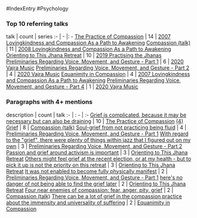 #IndexEntry #Psychology

### Top 10 referring talks
talk | count | series
:- | - |: -
<a data-href="The Practice of Compassion" href="The+Practice+of+Compassion" class="internal-link">The Practice of Compassion</a> | 14 | <a data-href="2007 Lovingkindness and Compassion As a Path to Awakening" href="2007+Lovingkindness+and+Compassion+As+a+Path+to+Awakening" class="internal-link">2007 Lovingkindness and Compassion As a Path to Awakening</a>
<a data-href="Compassion (talk)" href="Compassion+%28talk%29" class="internal-link">Compassion (talk)</a> | 11 | <a data-href="2008 Lovingkindness and Compassion As a Path to Awakening" href="2008+Lovingkindness+and+Compassion+As+a+Path+to+Awakening" class="internal-link">2008 Lovingkindness and Compassion As a Path to Awakening</a>
<a data-href="Orienting to This Jhana Retreat" href="Orienting+to+This+Jhana+Retreat" class="internal-link">Orienting to This Jhana Retreat</a> | 10 | <a data-href="2019 Practising the Jhanas" href="2019+Practising+the+Jhanas" class="internal-link">2019 Practising the Jhanas</a>
<a data-href="Preliminaries Regarding Voice, Movement, and Gesture - Part 1" href="Preliminaries+Regarding+Voice%2C+Movement%2C+and+Gesture+-+Part+1" class="internal-link">Preliminaries Regarding Voice, Movement, and Gesture - Part 1</a> | 6 | <a data-href="2020 Vajra Music" href="2020+Vajra+Music" class="internal-link">2020 Vajra Music</a>
<a data-href="Preliminaries Regarding Voice, Movement, and Gesture - Part 2" href="Preliminaries+Regarding+Voice%2C+Movement%2C+and+Gesture+-+Part+2" class="internal-link">Preliminaries Regarding Voice, Movement, and Gesture - Part 2</a> | 4 | <a data-href="2020 Vajra Music" href="2020+Vajra+Music" class="internal-link">2020 Vajra Music</a>
<a data-href="Equanimity in Compassion" href="Equanimity+in+Compassion" class="internal-link">Equanimity in Compassion</a> | 4 | <a data-href="2007 Lovingkindness and Compassion As a Path to Awakening" href="2007+Lovingkindness+and+Compassion+As+a+Path+to+Awakening" class="internal-link">2007 Lovingkindness and Compassion As a Path to Awakening</a>
<a data-href="Preliminaries Regarding Voice, Movement, and Gesture - Part 4" href="Preliminaries+Regarding+Voice%2C+Movement%2C+and+Gesture+-+Part+4" class="internal-link">Preliminaries Regarding Voice, Movement, and Gesture - Part 4</a> | 1 | <a data-href="2020 Vajra Music" href="2020+Vajra+Music" class="internal-link">2020 Vajra Music</a>

### Paragraphs with 4+ mentions
description | count | talk
:- | : - | :-
<a aria-label-position="top" aria-label="The Practice of Compassion > Grief is complicated because it may be necessary but can also be draining" data-href="The Practice of Compassion#Grief is complicated because it may be necessary but can also be draining" href="The+Practice+of+Compassion#Grief+is+complicated+because+it+may+be+necessary+but+can+also+be+draining" class="internal-link">Grief is complicated, because it may be necessary but can also be draining</a> | 10 | <a data-href="The Practice of Compassion" href="The+Practice+of+Compassion" class="internal-link">The Practice of Compassion</a>
<a aria-label-position="top" aria-label="Compassion (talk) > 4 Grief" data-href="Compassion (talk)#4 Grief" href="Compassion+%28talk%29#4+Grief" class="internal-link">(4) Grief</a> | 8 | <a data-href="Compassion (talk)" href="Compassion+%28talk%29" class="internal-link">Compassion (talk)</a>
<a aria-label-position="top" aria-label="Preliminaries Regarding Voice, Movement, and Gesture - Part 1 > Soul-grief from not practicing being fluid" data-href="Preliminaries Regarding Voice, Movement, and Gesture - Part 1#Soul-grief from not practicing being fluid" href="Preliminaries+Regarding+Voice%2C+Movement%2C+and+Gesture+-+Part+1#Soul-grief+from+not+practicing+being+fluid" class="internal-link">Soul-grief from not practicing being fluid</a> | 4 | <a data-href="Preliminaries Regarding Voice, Movement, and Gesture - Part 1" href="Preliminaries+Regarding+Voice%2C+Movement%2C+and+Gesture+-+Part+1" class="internal-link">Preliminaries Regarding Voice, Movement, and Gesture - Part 1</a>
<a aria-label-position="top" aria-label="Preliminaries Regarding Voice, Movement, and Gesture - Part 2 > With regard to the grief there were plenty of things within jazz that I figured out on my own" data-href="Preliminaries Regarding Voice, Movement, and Gesture - Part 2#With regard to the grief there were plenty of things within jazz that I figured out on my own" href="Preliminaries+Regarding+Voice%2C+Movement%2C+and+Gesture+-+Part+2#With+regard+to+the+%22grief%22+there+were+plenty+of+things+within+jazz+that+I+figured+out+on+my+own" class="internal-link">With regard to the &quot;grief&quot;, there were plenty of things within jazz that I figured out on my own</a> | 3 | <a data-href="Preliminaries Regarding Voice, Movement, and Gesture - Part 2" href="Preliminaries+Regarding+Voice%2C+Movement%2C+and+Gesture+-+Part+2" class="internal-link">Preliminaries Regarding Voice, Movement, and Gesture - Part 2</a>
<a aria-label-position="top" aria-label="Orienting to This Jhana Retreat > Passion and grief around activism is important" data-href="Orienting to This Jhana Retreat#Passion and grief around activism is important" href="Orienting+to+This+Jhana+Retreat#Passion+and+grief+around+activism+is+important" class="internal-link">Passion and grief around activism is important</a> | 3 | <a data-href="Orienting to This Jhana Retreat" href="Orienting+to+This+Jhana+Retreat" class="internal-link">Orienting to This Jhana Retreat</a>
<a aria-label-position="top" aria-label="Orienting to This Jhana Retreat > Others might feel grief at the recent election or at my health - but to pick it up is not the priority on this retreat" data-href="Orienting to This Jhana Retreat#Others might feel grief at the recent election or at my health - but to pick it up is not the priority on this retreat" href="Orienting+to+This+Jhana+Retreat#Others+might+feel+grief+at+the+recent+election+or+at+my+health+-+but+to+pick+it+up+is+not+the+priority+on+this+retreat" class="internal-link">Others might feel grief at the recent election, or at my health - but to pick it up is not the priority on this retreat</a> | 3 | <a data-href="Orienting to This Jhana Retreat" href="Orienting+to+This+Jhana+Retreat" class="internal-link">Orienting to This Jhana Retreat</a>
<a aria-label-position="top" aria-label="Preliminaries Regarding Voice, Movement, and Gesture - Part 1 > It was not enabled to become fully physically manifest" data-href="Preliminaries Regarding Voice, Movement, and Gesture - Part 1#It was not enabled to become fully physically manifest" href="Preliminaries+Regarding+Voice%2C+Movement%2C+and+Gesture+-+Part+1#It+was+not+enabled+to+become+fully+physically+manifest" class="internal-link">It was not enabled to become fully physically manifest</a> | 2 | <a data-href="Preliminaries Regarding Voice, Movement, and Gesture - Part 1" href="Preliminaries+Regarding+Voice%2C+Movement%2C+and+Gesture+-+Part+1" class="internal-link">Preliminaries Regarding Voice, Movement, and Gesture - Part 1</a>
<a aria-label-position="top" aria-label="Orienting to This Jhana Retreat > heres no danger of not being able to find the grief later" data-href="Orienting to This Jhana Retreat#here's no danger of not being able to find the grief later" href="Orienting+to+This+Jhana+Retreat#here%27s+no+danger+of+not+being+able+to+find+the+grief+later" class="internal-link">here&#x27;s no danger of not being able to find the grief later</a> | 2 | <a data-href="Orienting to This Jhana Retreat" href="Orienting+to+This+Jhana+Retreat" class="internal-link">Orienting to This Jhana Retreat</a>
<a aria-label-position="top" aria-label="Compassion (talk) > Four near enemies of compassion fear anger pity grief" data-href="Compassion (talk)#Four near enemies of compassion fear anger pity grief" href="Compassion+%28talk%29#Four+near+enemies+of+compassion+fear+anger+pity+grief" class="internal-link">Four near enemies of compassion: fear, anger, pity, grief</a> | 2 | <a data-href="Compassion (talk)" href="Compassion+%28talk%29" class="internal-link">Compassion (talk)</a>
<a aria-label-position="top" aria-label="Equanimity in Compassion > There can be a lot of grief in the compassion practice about the immensity and universality of suffering" data-href="Equanimity in Compassion#There can be a lot of grief in the compassion practice about the immensity and universality of suffering" href="Equanimity+in+Compassion#There+can+be+a+lot+of+grief+in+the+compassion+practice+about+the+immensity+and+universality+of+suffering" class="internal-link">There can be a lot of grief in the compassion practice about the immensity and universality of suffering</a> | 2 | <a data-href="Equanimity in Compassion" href="Equanimity+in+Compassion" class="internal-link">Equanimity in Compassion</a>

